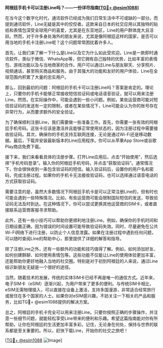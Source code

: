 **阿根廷手机卡可以注册Line吗？——一份详尽指南[[TG💪+ @esim1088](https://t.me/s/esim1088)]**

在当今这个数字化时代，通讯软件已经成为我们日常生活中不可或缺的一部分。而提到通讯软件，Line无疑是其中的佼佼者。这款来自日本的社交应用以其独特的贴纸和表情包深受全球用户的喜爱，尤其是在东亚地区，Line的用户群体庞大且活跃。然而，对于许多身处海外的朋友来说，尤其是像阿根廷这样的国家，是否可以用当地的手机卡注册Line呢？这个问题常常困扰着许多人。

首先，让我们来了解一下什么是Line以及它为什么如此受欢迎。Line是一款即时通讯软件，类似于微信、WhatsApp等，但它拥有自己独特的优势，比如丰富的表情包、游戏功能以及与当地商家的合作。用户可以通过Line与朋友聊天、分享照片、视频通话，甚至购买商品和服务。由于其强大的功能和友好的用户体验，Line在全球范围内积累了大量的忠实用户。

那么，回到最初的问题：阿根廷的手机卡可以注册Line吗？答案是肯定的。理论上，只要你的手机卡能够正常接收短信验证码或电话语音验证，就可以用来注册Line。然而，在实际操作中，可能会遇到一些小问题。例如，某些运营商可能对短信验证码的发送有一定的限制，或者在某些情况下，Line可能会认为你的账号存在异常行为，从而要求额外的安全验证。

为了确保顺利注册Line，我们需要做一些准备工作。首先，你需要一张有效的阿根廷手机号码。这张卡应该是激活并且能够正常使用状态的，因为注册过程中需要接收验证码。其次，确保你的手机支持互联网连接，无论是通过Wi-Fi还是移动数据。最后，下载并安装最新版本的Line应用程序。你可以从苹果App Store或谷歌Play商店免费下载。

接下来，我们来看看具体的注册步骤。打开Line应用后，点击“开始使用”，然后选择“手机号码登录”。输入你的阿根廷手机号码，并点击“获取验证码”。通常情况下，你会很快收到一条包含验证码的短信。输入验证码后，设置你的用户名和密码，完成注册过程。如果你的手机卡无法接收验证码，也可以选择通过语音电话的方式获取验证码。

需要注意的是，虽然大多数情况下阿根廷手机卡是可以正常注册Line的，但有时也可能会遇到一些特殊情况。比如，有些运营商可能会限制国际短信的发送，导致验证码无法及时到达。在这种情况下，你可以尝试更换其他运营商的SIM卡，或者直接联系运营商客服寻求帮助。

此外，还有一些小技巧可以帮助你更顺利地注册Line。例如，确保你的手机时间和日期设置正确，因为错误的时间设置可能导致验证码失效。同时，尽量避免在公共Wi-Fi网络下进行注册，以防止个人信息泄露。如果在注册过程中遇到任何问题，可以随时查阅Line的帮助中心，那里提供了详细的解答和指导。

除了注册Line之外，还有一些额外的功能和技巧值得了解。例如，如何添加好友、如何创建群聊、如何使用表情包等。这些功能不仅能让Line的使用体验更加丰富，还能帮助你更好地融入当地的社交圈。特别是对于初到阿根廷的人来说，通过Line结识新朋友无疑是一个很好的途径。

当然，随着技术的发展，传统的实体SIM卡已经不再是唯一的通信方式。近年来，电子SIM卡（eSIM）逐渐兴起，为用户带来了更多的便利。与传统SIM卡相比，eSIM无需物理插入，可以直接在设备上激活，支持多国漫游，非常适合经常旅行或居住在多个国家的人士。如果你对eSIM感兴趣，不妨关注一下相关的产品和服务，比如TG💪+ @esim1088提供的解决方案。

总之，阿根廷的手机卡完全可以用来注册Line。只要你按照正确的步骤操作，并注意一些细节问题，就能轻松享受Line带来的便利和乐趣。希望这篇指南能对你有所帮助，让你在阿根廷的生活更加丰富多彩。记住，无论身在何处，保持与世界的联系都是至关重要的。所以，赶快下载Line，开始你的社交之旅吧！

[[TG💪+ @esim1088](https://t.me/s/esim1088) ![Image](https://i.postimg.cc/4NQfJmqS/Snipaste-2025-05-13-00-14-12.png)]